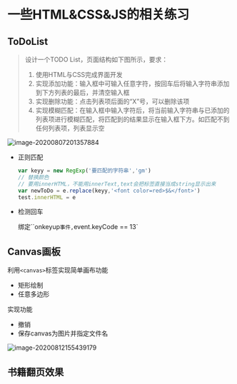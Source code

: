 # 一些HTML&CSS&JS的相关练习

## ToDoList

> 设计一个TODO List，页面结构如下图所示，要求：
>
> 1. 使用HTML与CSS完成界面开发
> 2. 实现添加功能：输入框中可输入任意字符，按回车后将输入字符串添加到下方列表的最后，并清空输入框
> 3. 实现删除功能：点击列表项后面的“X”号，可以删除该项
> 4. 实现模糊匹配：在输入框中输入字符后，将当前输入字符串与已添加的列表项进行模糊匹配，将匹配到的结果显示在输入框下方。如匹配不到任何列表项，列表显示空

![image-20200807201357884](https://juanmdbucket.oss-cn-beijing.aliyuncs.com/20200807202206.png)

- 正则匹配

  ```javascript
  var keyy = new RegExp('要匹配的字符串','gm')
  // 替换颜色
  // 要用innerHTML，不能用innerText,text会把标签直接当成string显示出来
  var newToDo = e.replace(keyy,'<font color=red>$&</font>')
  test.innerHTML = e
  ```

- 检测回车

  绑定``onkeyup`事件,`event.keyCode == 13`

## Canvas画板

利用`<canvas>`标签实现简单画布功能

- 矩形绘制
- 任意多边形

实现功能

- 撤销
- 保存canvas为图片并指定文件名

![image-20200812155439179](https://juanmdbucket.oss-cn-beijing.aliyuncs.com/20200812155441.png)

## 书籍翻页效果

